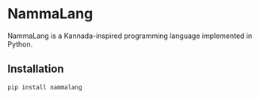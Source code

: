 # NammaLang

NammaLang is a Kannada-inspired programming language implemented in Python.

## Installation
```bash
pip install nammalang
